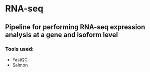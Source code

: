 # RNA-seq

## Pipeline for performing RNA-seq expression analysis at a gene and isoform level 

### Tools used: 
* FastQC
* Salmon
